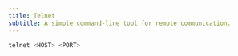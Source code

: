 ```yaml
---
title: Telnet
subtitle: A simple command-line tool for remote communication.
---
```


```sh
telnet <HOST> <PORT>
```
